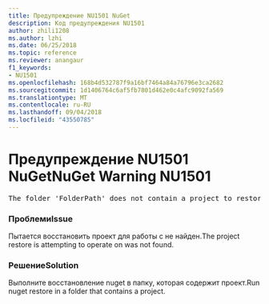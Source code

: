 ```yaml
---
title: Предупреждение NU1501 NuGet
description: Код предупреждения NU1501
author: zhili1208
ms.author: lzhi
ms.date: 06/25/2018
ms.topic: reference
ms.reviewer: anangaur
f1_keywords:
- NU1501
ms.openlocfilehash: 168b4d532787f9a16bf7464a84a76796e3ca2682
ms.sourcegitcommit: 1d1406764c6af5fb7801d462e0c4afc9092fa569
ms.translationtype: MT
ms.contentlocale: ru-RU
ms.lasthandoff: 09/04/2018
ms.locfileid: "43550785"
---
```

# <a name="nuget-warning-nu1501"></a><span data-ttu-id="fdb61-103">Предупреждение NU1501 NuGet</span><span class="sxs-lookup"><span data-stu-id="fdb61-103">NuGet Warning NU1501</span></span>

<pre>The folder 'FolderPath' does not contain a project to restore.</pre>


### <a name="issue"></a><span data-ttu-id="fdb61-104">Проблеми</span><span class="sxs-lookup"><span data-stu-id="fdb61-104">Issue</span></span>
<span data-ttu-id="fdb61-105">Пытается восстановить проект для работы с не найден.</span><span class="sxs-lookup"><span data-stu-id="fdb61-105">The project restore is attempting to operate on was not found.</span></span> 

### <a name="solution"></a><span data-ttu-id="fdb61-106">Решение</span><span class="sxs-lookup"><span data-stu-id="fdb61-106">Solution</span></span>
<span data-ttu-id="fdb61-107">Выполните восстановление nuget в папку, которая содержит проект.</span><span class="sxs-lookup"><span data-stu-id="fdb61-107">Run nuget restore in a folder that contains a project.</span></span> 
